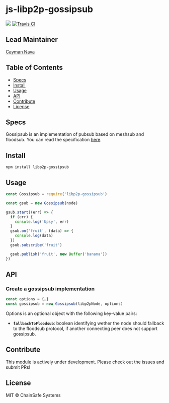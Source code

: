 js-libp2p-gossipsub
==================

[![](https://img.shields.io/badge/made%20by-ChainSafe-blue.svg?style=flat-square)](https://chainsafe.io/)
[![Travis CI](https://flat.badgen.net/travis/ipfs/aegir)](https://travis-ci.com/ipfs/aegir)

## Lead Maintainer

[Cayman Nava](https://github.com/wemeetagain)

## Table of Contents

* [Specs](#specs)
* [Install](#Install)
* [Usage](#Usage)
* [API](#API)
* [Contribute](#Contribute)
* [License](#License)

## Specs
Gossipsub is an implementation of pubsub based on meshsub and floodsub. You can read the specification [here](https://github.com/libp2p/specs/tree/master/pubsub/gossipsub).

## Install

`npm install libp2p-gossipsub`

## Usage

```javascript
const Gossipsub = require('libp2p-gossipsub')

const gsub = new Gossipsub(node)

gsub.start((err) => {
  if (err) {
    console.log('Upsy', err)
  }
  gsub.on('fruit', (data) => {
    console.log(data)
  })
  gsub.subscribe('fruit')

  gsub.publish('fruit', new Buffer('banana'))
})

```

## API

### Create a gossipsub implementation

```js
const options = {…}
const gossipsub = new Gossipsub(libp2pNode, options)
```

Options is an optional object with the following key-value pairs:

* **`fallbackToFloodsub`**: boolean identifying wether the node should fallback to the floodsub protocol, if another connecting peer does not support gossipsub.

## Contribute

This module is actively under development. Please check out the issues and submit PRs!

## License

MIT © ChainSafe Systems
